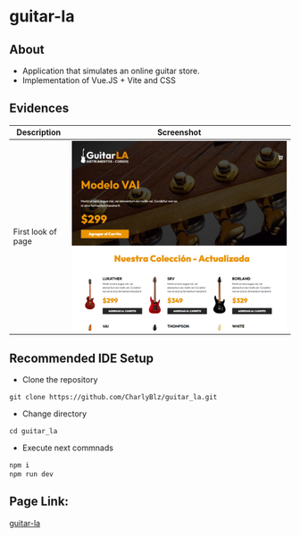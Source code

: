 # guitar-la

## About 
 - Application that simulates an online guitar store.
 - Implementation of Vue.JS + Vite and CSS
## Evidences

| Description | Screenshot |
| --- | --- |
| First look of page | ![image](https://github.com/CharlyBlz/guitar_la/blob/86473cac26fad32841b47fb0889b35ff8e0cfba4/guitar-la_screenshot.png)|

## Recommended IDE Setup
 - Clone the repository
```
git clone https://github.com/CharlyBlz/guitar_la.git
```
- Change directory
```
cd guitar_la
```
 - Execute next commnads
```
npm i
npm run dev
```

## Page Link:
[guitar-la](https://guitar-la-pink.vercel.app/)
